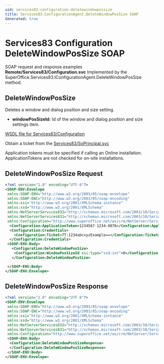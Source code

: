 ```yaml
---
uid: services83-configuration-deletewindowpossize
title: Services83.ConfigurationAgent.DeleteWindowPosSize SOAP
Generated: true
---
```


# Services83 Configuration DeleteWindowPosSize SOAP

SOAP request and response examples **Remote/Services83/Configuration.svc**
Implemented by the <see cref="M:SuperOffice.Services83.IConfigurationAgent.DeleteWindowPosSize">SuperOffice.Services83.IConfigurationAgent.DeleteWindowPosSize</see> method.

## DeleteWindowPosSize

Deletes a window and dialog position and size setting.

* **windowPosSizeId:** Id of the window and dialog position and size settings item.



[WSDL file for Services83/Configuration](../Services83-Configuration.md)

Obtain a ticket from the [Services83/SoPrincipal.svc](../SoPrincipal/index.md)

Application tokens must be specified if calling an Online installation. ApplicationTokens are not checked for on-site installations.

## DeleteWindowPosSize Request

```xml
<?xml version="1.0" encoding="UTF-8"?>
<SOAP-ENV:Envelope
 xmlns:SOAP-ENV="http://www.w3.org/2003/05/soap-envelope"
 xmlns:SOAP-ENC="http://www.w3.org/2003/05/soap-encoding"
 xmlns:xsi="http://www.w3.org/2001/XMLSchema-instance"
 xmlns:xsd="http://www.w3.org/2001/XMLSchema"
 xmlns:NetServerServices832="http://schemas.microsoft.com/2003/10/Serialization/Arrays"
 xmlns:NetServerServices831="http://schemas.microsoft.com/2003/10/Serialization/"
 xmlns:Configuration="http://www.superoffice.net/ws/crm/NetServer/Services83">
  <Configuration:ApplicationToken>1234567-1234-9876</Configuration:ApplicationToken>
  <Configuration:Credentials>
    <Configuration:Ticket>7T:1234abcxyzExample==</Configuration:Ticket>
  </Configuration:Credentials>
 <SOAP-ENV:Body>
   <Configuration:DeleteWindowPosSize>
    <Configuration:WindowPosSizeId xsi:type="xsd:int">0</Configuration:WindowPosSizeId>
   </Configuration:DeleteWindowPosSize>

 </SOAP-ENV:Body>
</SOAP-ENV:Envelope>

```


## DeleteWindowPosSize Response

```xml
<?xml version="1.0" encoding="UTF-8"?>
<SOAP-ENV:Envelope
 xmlns:SOAP-ENV="http://www.w3.org/2003/05/soap-envelope"
 xmlns:SOAP-ENC="http://www.w3.org/2003/05/soap-encoding"
 xmlns:xsi="http://www.w3.org/2001/XMLSchema-instance"
 xmlns:xsd="http://www.w3.org/2001/XMLSchema"
 xmlns:NetServerServices832="http://schemas.microsoft.com/2003/10/Serialization/Arrays"
 xmlns:NetServerServices831="http://schemas.microsoft.com/2003/10/Serialization/"
 xmlns:Configuration="http://www.superoffice.net/ws/crm/NetServer/Services83">
 <SOAP-ENV:Body>
  <Configuration:DeleteWindowPosSizeResponse>
  </Configuration:DeleteWindowPosSizeResponse>
 </SOAP-ENV:Body>
</SOAP-ENV:Envelope>

```

